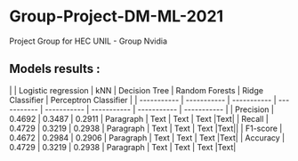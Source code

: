 # Group-Project-DM-ML-2021
Project Group for HEC UNIL - Group Nvidia


## Models results :

|             | Logistic regression |  	kNN |	Decision Tree  | Random Forests | Ridge Classifier   | Perceptron Classifier |
| ----------- | ----------- | ----------- | ----------- | -----------   | ----------- | ----------- | ----------- |
| Precision 	 | 0.4692      | 0.3487      | 0.2911       | Paragraph   | Text        | Text | Text |Text|
| Recall   | 0.4729        | 0.3219   | 0.2938        | Paragraph   | Text        | Text | Text |Text||
| F1-score    | 0.4672        | 0.2984   | 0.2906        | Paragraph   | Text        | Text | Text |Text|
| Accuracy   | 0.4729        | 0.3219   | 0.2938        | Paragraph   | Text        | Text | Text |Text|

 					
					
